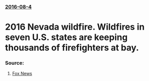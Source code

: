 ### [2016-08-4](/news/2016/08/4/index.md)

# 2016 Nevada wildfire. Wildfires in seven U.S. states are keeping thousands of firefighters at bay. 




### Source:

1. [Fox News](http://www.foxnews.com/us/2016/08/02/wildfires-burn-in-7-western-states-prompt-evacuations0.html)

